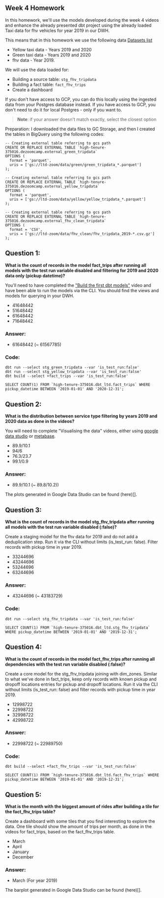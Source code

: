 ## Week 4 Homework 

In this homework, we'll use the models developed during the week 4 videos and enhance the already presented dbt project using the already loaded Taxi data for fhv vehicles for year 2019 in our DWH.

This means that in this homework we use the following data [Datasets list](https://github.com/DataTalksClub/nyc-tlc-data/)
* Yellow taxi data - Years 2019 and 2020
* Green taxi data - Years 2019 and 2020 
* fhv data - Year 2019. 

We will use the data loaded for:

* Building a source table: `stg_fhv_tripdata`
* Building a fact table: `fact_fhv_trips`
* Create a dashboard 

If you don't have access to GCP, you can do this locally using the ingested data from your Postgres database
instead. If you have access to GCP, you don't need to do it for local Postgres -
only if you want to.

> **Note**: if your answer doesn't match exactly, select the closest option 


Preparation: I downloaded the data files to GC Storage, and then I created the tables in BigQuery using the following codes: 

```
-- Creating external table referring to gcs path
CREATE OR REPLACE EXTERNAL TABLE `high-tenure-375016.dezoomcamp.external_green_tripdata`
OPTIONS (
  format = 'parquet',
  uris = ['gs://ltd-zoom/data/green/green_tripdata_*.parquet']
);

-- Creating external table referring to gcs path
CREATE OR REPLACE EXTERNAL TABLE `high-tenure-375016.dezoomcamp.external_yellow_tripdata`
OPTIONS (
  format = 'parquet',
  uris = ['gs://ltd-zoom/data/yellow/yellow_tripdata_*.parquet']
);

-- Creating external table referring to gcs path
CREATE OR REPLACE EXTERNAL TABLE `high-tenure-375016.dezoomcamp.external_fhv_clean_tripdata`
OPTIONS (
  format = 'CSV',
  uris = ['gs://ltd-zoom/data/fhv_clean/fhv_tripdata_2019-*.csv.gz']
);
```

## Question 1: 

**What is the count of records in the model fact_trips after running all models with the test run variable disabled and filtering for 2019 and 2020 data only (pickup datetime)?** 

You'll need to have completed the ["Build the first dbt models"](https://www.youtube.com/watch?v=UVI30Vxzd6c) video and have been able to run the models via the CLI. 
You should find the views and models for querying in your DWH.

- 41648442
- 51648442
- 61648442
- 71648442

### Answer: 

- 61648442 (~ 61567785)

### Code:
```
dbt run --select stg_green_tripdata --var 'is_test_run:false'
dbt run --select stg_yellow_tripdata --var 'is_test_run:false'
dbt build --select +fact_trips --var 'is_test_run:false'
```

```
SELECT COUNT(1) FROM `high-tenure-375016.dbt_ltd.fact_trips` WHERE pickup_datetime BETWEEN '2019-01-01' AND '2020-12-31';
```


## Question 2: 

**What is the distribution between service type filtering by years 2019 and 2020 data as done in the videos?**

You will need to complete "Visualising the data" videos, either using [google data studio](https://www.youtube.com/watch?v=39nLTs74A3E) or [metabase](https://www.youtube.com/watch?v=BnLkrA7a6gM). 

- 89.9/10.1
- 94/6
- 76.3/23.7
- 99.1/0.9

### Answer: 

- 89.9/10.1 (~ 89.8/10.2))

The plots generated in Google Data Studio can be found (here)[].


## Question 3: 

**What is the count of records in the model stg_fhv_tripdata after running all models with the test run variable disabled (:false)?**  

Create a staging model for the fhv data for 2019 and do not add a deduplication step. Run it via the CLI without limits (is_test_run: false).
Filter records with pickup time in year 2019.

- 33244696
- 43244696
- 53244696
- 63244696

### Answer:

- 43244696 (~ 43183729)

### Code:
```
dbt run --select stg_fhv_tripdata --var 'is_test_run:false'
```

```
SELECT COUNT(1) FROM `high-tenure-375016.dbt_ltd.stg_fhv_tripdata` WHERE pickup_datetime BETWEEN '2019-01-01' AND '2019-12-31';
```


## Question 4: 

**What is the count of records in the model fact_fhv_trips after running all dependencies with the test run variable disabled (:false)?**  

Create a core model for the stg_fhv_tripdata joining with dim_zones.
Similar to what we've done in fact_trips, keep only records with known pickup and dropoff locations entries for pickup and dropoff locations. 
Run it via the CLI without limits (is_test_run: false) and filter records with pickup time in year 2019.

- 12998722
- 22998722
- 32998722
- 42998722

### Answer:

- 22998722 (~ 22989750)

### Code:
```
dbt build --select +fact_fhv_trips --var 'is_test_run:false'
```

```
SELECT COUNT(1) FROM `high-tenure-375016.dbt_ltd.fact_fhv_trips` WHERE pickup_datetime BETWEEN '2019-01-01' AND '2019-12-31';
```


## Question 5: 

**What is the month with the biggest amount of rides after building a tile for the fact_fhv_trips table?**

Create a dashboard with some tiles that you find interesting to explore the data. One tile should show the amount of trips per month, as done in the videos for fact_trips, based on the fact_fhv_trips table.

- March
- April
- January
- December

### Answer:

- March (For year 2019)

The barplot generated in Google Data Studio can be found (here)[].
